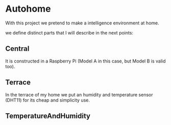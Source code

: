 # Autohome
With this project we pretend to make a intelligence environment at home.

we define distinct parts that I will describe in the next points:

## Central
It is constructed in a Raspberry Pi (Model A in this case, but Model B is valid too).


## Terrace
In the terrace of my home we put an humidity and temperature sensor (DHT11) for its cheap and simplicity use.

## TemperatureAndHumidity